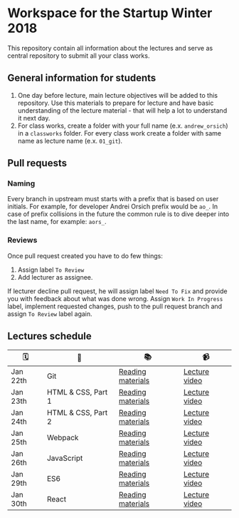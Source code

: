 # Workspace for the Startup Winter 2018

This repository contain all information about the lectures and serve as central repository to submit all your class works.

## General information for students

1. One day before lecture, main lecture objectives will be added to this repository. Use this materials to prepare for lecture and have basic understanding of the lecture material - that will help a lot to understand it next day.
2. For class works, create a folder with your full name (e.x. `andrew_orsich`) in a `classworks` folder. For every class work create a folder with same name as lecture name (e.x. `01_git`).

## Pull requests

### Naming

Every branch in upstream must starts with a prefix that is based on user initials. For example, for developer Andrei Orsich prefix would be `ao_`. In case of prefix collisions in the future the common rule is to dive deeper into the last name, for example: `aors_`.

### Reviews

Once pull request created you have to do few things:

1. Assign label `To Review`
2. Add lecturer as assignee.

If lecturer decline pull request, he will assign label `Need To Fix` and provide you with feedback about what was done wrong. Assign `Work In Progress` label, implement requested changes, push to the pull request branch and assign `To Review` label again.

## Lectures schedule

| 🗓️ | 📌 | 📚 | 📹 |
| - | - | - | - |
| Jan 22th | Git | [Reading materials](./lectures/01_git/README.md) | [Lecture video](https://vimeo.com/224310990/1d203eae3c) |
| Jan 23th | HTML & CSS, Part 1 | [Reading materials](./lectures/02_hmtl-css-part-1/README.md) | [Lecture video](https://vimeo.com/224450900/326ef373eb) |
| Jan 24th | HTML & CSS, Part 2 | [Reading materials](./lectures/03_hmtl-css-part-2/README.md) | [Lecture video](https://vimeo.com/252666378/74e08a8f6a) |
| Jan 25th | Webpack | [Reading materials](./lectures/04_webpack/README.md) | [Lecture video](https://vimeo.com/252728882/36e4c16138) |
| Jan 26th | JavaScript | [Reading materials](./lectures/05_javascript/README.md) | [Lecture video](https://vimeo.com/252915000/b219e2340b) |
| Jan 29th | ES6 | [Reading materials](./lectures/06_es6/README.md) | [Lecture video](https://vimeo.com/253275883/8191938354) |
| Jan 30th | React | [Reading materials](./lectures/07_react-part-1/README.md) | [Lecture video](https://vimeo.com/253404631/834ae284bb) |
